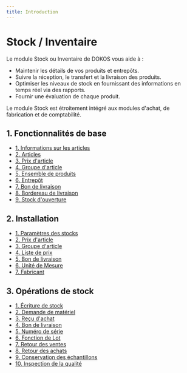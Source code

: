 ```yaml
---
title: Introduction
---
```


# Stock / Inventaire
Le module Stock ou Inventaire de DOKOS vous aide à :

- Maintenir les détails de vos produits et entrepôts.
- Suivre la réception, le transfert et la livraison des produits.
- Optimiser les niveaux de stock en fournissant des informations en temps réel via des rapports.
- Fournir une évaluation de chaque produit.

Le module Stock est étroitement intégré aux modules d'achat, de fabrication et de comptabilité.

## 1. Fonctionnalités de base

- [1. Informations sur les articles](/stocks/item-info)
- [2. Articles](/stocks/item)
- [3. Prix d'article](/stocks/item-price)
- [4. Groupe d'article](/stocks/item-group)
- [5. Ensemble de produits](/stocks/product-bundle)
- [6. Entrepôt](/stocks/warehouse)
- [7. Bon de livraison](/stocks/delivery-note)
- [8. Bordereau de livraison](/stocks/packing-slip)
- [9. Stock d'ouverture](/stocks/opening-stock)


## 2. Installation

- [1. Paramètres des stocks](/stocks/stock-settings)
- [2. Prix d'article](/stocks/item-price)
- [3. Groupe d'article](/stocks/item-group)
- [4. Liste de prix](/stocks/price-list)
- [5. Bon de livraison](/stocks/delivery-note)
- [6. Unité de Mesure](/stocks/uom)
- [7. Fabricant](/stocks/manufacturer)



## 3. Opérations de stock

- [1. Écriture de stock](/stocks/stock-entry)
- [2. Demande de matériel](/stocks/material-request)
- [3. Reçu d'achat](/achats/purchase-receipt)
- [4. Bon de livraison](/stocks/delivery-note)
- [5. Numéro de série](/stocks/serial-no)
- [6. Fonction de Lot](/stocks/batch)
- [7. Retour des ventes](/stocks/sales-return)
- [8. Retour des achats](/stocks/purchase-return)
- [9. Conservation des échantillons](/stocks/retain-sample-stock)
- [10. Inspection de la qualité](/stocks/quality-inspection)